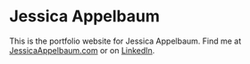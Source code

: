 # Jessica Appelbaum

This is the portfolio website for Jessica Appelbaum. Find me at [JessicaAppelbaum.com](http://www.jessicaappelbaum.com/) or on [LinkedIn](https://www.linkedin.com/in/jessapp/). 